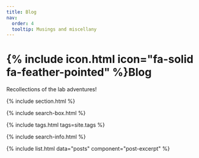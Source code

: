 ```yaml
---
title: Blog
nav:
  order: 4
  tooltip: Musings and miscellany
---
```


# {% include icon.html icon="fa-solid fa-feather-pointed" %}Blog

Recollections of the lab adventures!

{% include section.html %}

{% include search-box.html %}

{% include tags.html tags=site.tags %}

{% include search-info.html %}

{% include list.html data="posts" component="post-excerpt" %}
